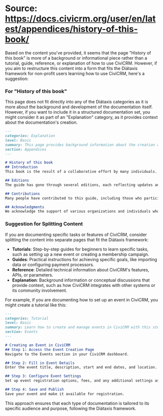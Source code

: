 # Source: https://docs.civicrm.org/user/en/latest/appendices/history-of-this-book/

Based on the content you've provided, it seems that the page "History of this book" is more of a background or informational piece rather than a tutorial, guide, reference, or explanation of how to use CiviCRM. However, if you aim to restructure this content into a form that fits the Diátaxis framework for non-profit users learning how to use CiviCRM, here's a suggestion:

### For "History of this book"

This page does not fit directly into any of the Diátaxis categories as it is more about the background and development of the documentation itself. However, if you want to include it in a structured documentation set, you might consider it as part of an "Explanation" category, as it provides context about the documentation's creation.

```markdown
---
categories: Explanation
level: Basic
summary: This page provides background information about the creation and evolution of the CiviCRM User Guide.
section: Appendices
---

# History of this book
## Introduction
This book is the result of a collaborative effort by many individuals. It was written during several book sprints and has evolved over time.

## Editions
The guide has gone through several editions, each reflecting updates and improvements in CiviCRM.

## Contributions
Many people have contributed to this guide, including those who participated in book sprints and those who provided feedback and editing support.

## Acknowledgments
We acknowledge the support of various organizations and individuals who have helped in the creation and maintenance of this guide.
```

### Suggestion for Splitting Content

If you are documenting specific tasks or features of CiviCRM, consider splitting the content into separate pages that fit the Diátaxis framework:

- **Tutorials**: Step-by-step guides for beginners to learn specific tasks, such as setting up a new event or creating a membership campaign.
- **Guides**: Practical instructions for achieving specific goals, like importing data or configuring payment processors.
- **Reference**: Detailed technical information about CiviCRM's features, APIs, or parameters.
- **Explanation**: Background information or conceptual discussions that provide context, such as how CiviCRM integrates with other systems or its community involvement.

For example, if you are documenting how to set up an event in CiviCRM, you might create a tutorial like this:

```markdown
---
categories: Tutorial
level: Basic
summary: Learn how to create and manage events in CiviCRM with this step-by-step guide.
section: Events
---

# Creating an Event in CiviCRM
## Step 1: Access the Event Creation Page
Navigate to the Events section in your CiviCRM dashboard.

## Step 2: Fill in Event Details
Enter the event title, description, start and end dates, and location.

## Step 3: Configure Event Settings
Set up event registration options, fees, and any additional settings as needed.

## Step 4: Save and Publish
Save your event and make it available for registration.
```

This approach ensures that each type of documentation is tailored to its specific audience and purpose, following the Diátaxis framework.